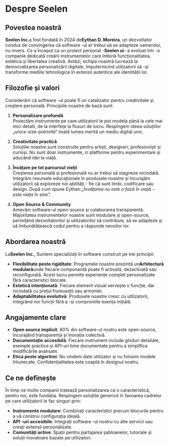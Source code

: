 # Despre Seelen

## Povestea noastră

**Seelen Inc.**&#x61; fost fondată în 2024 de**Eythan D. Moreira**, un
dezvoltator condus de convingerea că software -ul ar trebui să se adapteze
oamenilor, nu invers. Ce a început ca un proiect personal -**Seelen ui**- a
evoluat într -o companie dedicată creării instrumentelor care îmbină
funcționalitatea, estetica și libertatea creativă. Astăzi, echipa noastră
lucrează la democratizarea personalizării digitale, împuternicind utilizatorii
să -și transforme mediile tehnologice în extensii autentice ale identității lor.

## Filozofie și valori

Considerăm că software -ul poate fi un catalizator pentru creativitate și
creștere personală. Principiile noastre de bază sunt:

1. **Personalizare profundă**\
   Proiectăm instrumente pe care utilizatorii le pot modela până la cele mai
   mici detalii, de la interfețe la fluxuri de lucru. Respingem ideea soluțiilor
   „unice-size-potrivite”-toată lumea merită un mediu digital unic.

2. **Creativitate practică**\
   Soluțiile noastre sunt construite pentru artiști, designeri, profesioniști și
   curioși. Nu sunt doar instrumente, ci platforme pentru experimentare și
   aducând idei la viață.

3. **Învățare pe tot parcursul vieții**\
   Creșterea personală și profesională nu ar trebui să stagneze niciodată.
   Integrăm resursele educaționale în produsele noastre și încurajăm
   utilizatorii să exploreze noi abilități - fie că sunt limbi, codificare sau
   design. După cum spune Eythan:_„Învățarea nu este o fază în viață - este
   viața în sine”._

4. **Open Source & Community**\
   Amevăm software-ul open-source și colaborarea transparentă. Majoritatea
   instrumentelor noastre sunt modulare și open-source, permițând
   dezvoltatorilor și utilizatorilor să contribuie, să se adapteze și să
   îmbunătățească codul pentru a răspunde nevoilor lor.

## Abordarea noastră

La**Seelen Inc.**, Suntem specializați în software construit pe trei principii:

- **Flexibilitate peste rigiditate**: Programele noastre prezintă
  un**Arhitectură modulară**unde fiecare componentă poate fi activată,
  dezactivată sau reconfigurată. Acest lucru permite experiențe complet
  personalizate fără caracteristici blocate.
- **Estetică intenționată**: Fiecare element vizual servește o funcție, dar
  niciodată cu prețul frumuseții sau armoniei.
- **Adaptabilitatea evolutivă**: Produsele noastre cresc cu utilizatorii,
  integrând noi funcții fără a -și compromite esența inițială.

## Angajamente clare

- **Open source implicit**: 80% din software-ul nostru este open-source,
  încurajând transparența și inovația colectivă.
- **Documentație accesibilă**: Fiecare instrument include ghiduri detaliate,
  exemple practice și API-uri bine documentate pentru a simplifica modificările
  avansate.
- **Etica peste algoritmi**: Nu vindem date utilizator și nu folosim modele
  întunecate. Confidențialitatea este coaptă în designul nostru.

## Ce ne definește

În timp ce multe companii tratează personalizarea ca o caracteristică, pentru
noi, este fundația. Respingem soluțiile generice în favoarea cadrelor pe care
utilizatorii le fac singuri prin:

- **Instrumente modulare**: Combinați caracteristici precum blocurile pentru a
  vă construi configurația ideală.
- **API -uri accesibile**: Integrați software -ul nostru cu alte servicii sau
  creați extensii personalizate.
- **Comunități active**: Spații pentru partajarea șabloanelor, tutoriale și
  soluții inovatoare bazate pe utilizatori.
